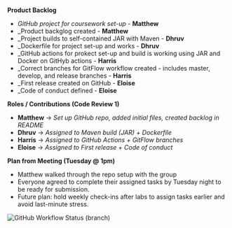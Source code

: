 **Product Backlog**
- _GitHub project for coursework set-up_ - **Matthew**
- _Product backglog created - **Matthew**
- _Project builds to self-contained JAR with Maven - **Dhruv**
- _Dockerfile for project set-up and works - **Dhruv**
- _GitHub actions for prokect set-up and build is working using JAR and Docker on GitHyb actions - **Harris**
- _Correct branches for GitFlow workflow created - includes master, develop, and release branches - **Harris**
- _First release created on GitHub - **Eloise**
- _Code of conduct defined - **Eloise**

**Roles / Contributions (Code Review 1)**
- **Matthew** -> _Set up GitHub repo, added initial files, created backlog in README_
- **Dhruv** -> _Assigned to Maven build (JAR) + Dockerfile_
- **Harris** -> _Assigned to GitHub Actions + GitFlow branches_
- **Eloise** -> _Assigned to First release + Code of conduct_

**Plan from Meeting (Tuesday @ 1pm)**
- Matthew walked through the repo setup with the group
- Everyone agreed to complete their assigned tasks by Tuesday night to be ready for submission.
- Future plan: hold weekly check-ins after labs to assign tasks earlier and avoid last-minute stress.


![GitHub Workflow Status (branch)](https://img.shields.io/badge/Harris-Taylor-darkblue)
